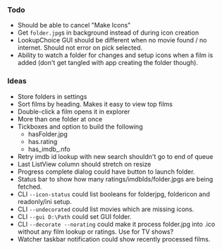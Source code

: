 ### Todo

* Should be able to cancel "Make Icons"
* Get `folder.jpg`s in background instead of during icon creation
* LookupChoice GUI should be different when no movie found / no internet. Should not error on pick selected.
* Ability to watch a folder for changes and setup icons when a film is added (don't get tangled with app creating the folder though).

### Ideas

* Store folders in settings
* Sort films by heading. Makes it easy to view top films
* Double-click a film opens it in explorer
* More than one folder at once
* Tickboxes and option to build the following
  * hasFolder.jpg
  * has.rating
  * has_imdb_.nfo
* Retry imdb id lookup with new search shouldn't go to end of queue
* Last ListView column should stretch on resize
* Progress complete dialog could have button to launch folder.
* Status bar to show how many ratings/imdbIds/folder.jpgs are being fetched.
* CLI `--icon-status` could list booleans for folderjpg, foldericon and readonly/ini setup.
* CLI `--undecorated` could list movies which are missing icons.
* CLI `--gui D:\Path` could set GUI folder.
* CLI `--decorate --norating` could make it process folder.jpg into .ico without any film lookup or ratings. Use for TV shows?
* Watcher taskbar notification could show recently processed films.